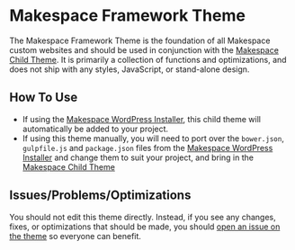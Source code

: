 # Makespace Framework Theme
The Makespace Framework Theme is the foundation of all Makespace custom websites and should be used in conjunction with the [Makespace Child Theme](https://github.com/makespaceweb/makespace-child). It is primarily a collection of functions and optimizations, and does not ship with any styles, JavaScript, or stand-alone design.

## How To Use

* If using the [Makespace WordPress Installer](https://github.com/makespaceweb/wordpress-installer), this child theme will automatically be added to your project.
* If using this theme manually, you will need to port over the `bower.json`, `gulpfile.js` and `package.json` files from the [Makespace WordPress Installer](https://github.com/makespaceweb/wordpress-installer) and change them to suit your project, and bring in the [Makespace Child Theme](https://github.com/makespaceweb/makespace-child)

## Issues/Problems/Optimizations
You should not edit this theme directly. Instead, if you see any changes, fixes, or optimizations that should be made, you should [open an issue on the theme](https://github.com/makespaceweb/makespace-framework/issues) so everyone can benefit.